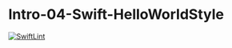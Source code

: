 # Intro-04-Swift-HelloWorldStyle
[![SwiftLint](https://github.com/ICS4U-Programming-KevinC/Intro-04-Swift-HelloWorldStyle/workflows/SwiftLint/badge.svg)](https://github.com/ICS4U-Programming-KevinC/Intro-04-Swift-HelloWorldStyle/actions) 
